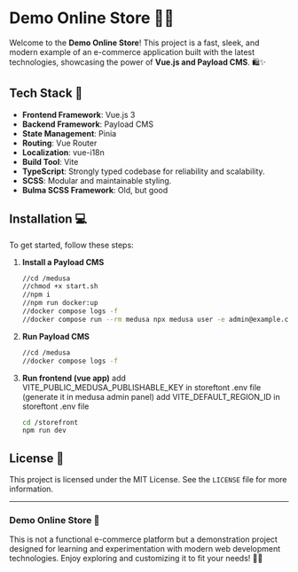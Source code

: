 # Demo Online Store 🚀🔥

Welcome to the **Demo Online Store**! This project is a fast, sleek, and modern example of an e-commerce application built with the latest technologies, showcasing the power of **Vue.js and Payload CMS**. 🛍️✨

## Tech Stack 🔧

- **Frontend Framework**: Vue.js 3
- **Backend Framework**: Payload CMS
- **State Management**: Pinia
- **Routing**: Vue Router
- **Localization**: vue-i18n
- **Build Tool**: Vite
- **TypeScript**: Strongly typed codebase for reliability and scalability.
- **SCSS**: Modular and maintainable styling.
- **Bulma SCSS Framework**: Old, but good

## Installation 💻

To get started, follow these steps:

1. **Install a Payload CMS**
   ```bash
   //cd /medusa
   //chmod +x start.sh
   //npm i 
   //npm run docker:up
   //docker compose logs -f
   //docker compose run --rm medusa npx medusa user -e admin@example.com -p supersecret
   ```

2. **Run Payload CMS**
   ```bash
   //cd /medusa
   //docker compose logs -f
   ```

4. **Run frontend (vue app)**
   add VITE_PUBLIC_MEDUSA_PUBLISHABLE_KEY in storeftont .env file (generate it in medusa admin panel)
   add VITE_DEFAULT_REGION_ID in storeftont .env file
   ```bash
   cd /storefront
   npm run dev
   ```

## License 📜

This project is licensed under the MIT License. See the `LICENSE` file for more information.

---

### Demo Online Store 🌟
This is not a functional e-commerce platform but a demonstration project designed for learning and experimentation with modern web development technologies. Enjoy exploring and customizing it to fit your needs! 🚀🔥

